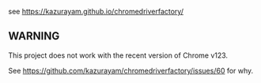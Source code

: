 see https://kazurayam.github.io/chromedriverfactory/


## WARNING

This project does not work with the recent version of Chrome v123.

See https://github.com/kazurayam/chromedriverfactory/issues/60 for why.